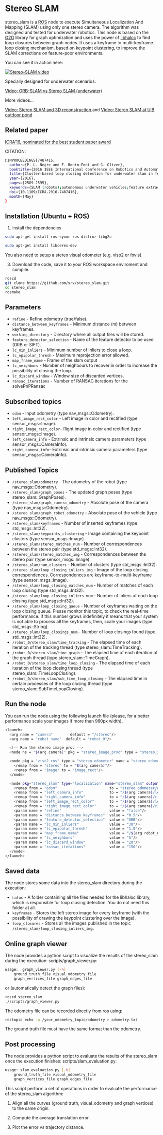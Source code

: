 Stereo SLAM
=============

stereo_slam is a [ROS][link_ros] node to execute Simultaneous Localization And Mapping (SLAM) using only one stereo camera. The algorithm was designed and tested for underwater robotics. This node is based on the [G2O][link_g2o] library for graph optimization and uses the power of [libhaloc][link_libhaloc] to find loop closures between graph nodes. It uses a keyframe to multi-keyframe loop closing mechanism, based on keypoint clustering, to improve the SLAM corrections on feature-poor environments.

You can see it in action here:

[![Stereo-SLAM video](http://img.youtube.com/vi/S_eVKCKLFQc/0.jpg)](https://www.youtube.com/watch?v=S_eVKCKLFQc)

Specially designed for underwater scenarios:

[Video: ORB-SLAM vs Stereo SLAM (underwater)][link_yt_3]

More videos...

[Video: Stereo SLAM and 3D reconstruction ][link_yt_1] and
[Video: Stereo SLAM at UIB outdoor pond][link_yt_2]


Related paper
-------
[ICRA'16, nominated for the best student paper award][paper]

CITATION:
```bash
@INPROCEEDINGS{7487416,
  author={P. L. Negre and F. Bonin-Font and G. Oliver},
  booktitle={2016 IEEE International Conference on Robotics and Automation (ICRA)},
  title={Cluster-based loop closing detection for underwater slam in feature-poor regions},
  year={2016},
  pages={2589-2595},
  keywords={SLAM (robots);autonomous underwater vehicles;feature extraction;image matching;image registration;mobile robots;object detection;path planning;robot vision;AUV navigation;Balearic Islands;autonomous underwater vehicle;cluster-based loop closing detection;feature matching;feature-poor underwater environment;marine environments;sandbanks;seagrass;simultaneous localization and mapping;underwater SLAM;vision-based localization systems;visual features;visual information;visual keypoint clustering;visual registration;Cameras;Feature extraction;Image edge detection;Pipelines;Rocks;Simultaneous localization and mapping;Visualization},
  doi={10.1109/ICRA.2016.7487416},
  month={May}
}
```


Installation (Ubuntu + ROS)
-------

1) Install the dependencies
```bash
sudo apt-get install ros-<your ros distro>-libg2o

sudo apt-get install libceres-dev
```

You also need to setup a stereo visual odometer (e.g. [viso2][link_viso2] or [fovis][link_fovis]).

3) Download the code, save it to your ROS workspace enviroment and compile.
```bash
roscd
git clone https://github.com/srv/stereo_slam.git
cd stereo_slam
rosmake
```


Parameters
-------

* `refine` - Refine odometry (true/false).
* `distance_between_keyframes` - Minimum distance (m) between keyframes.
* `working_directory` - Directory where all output files will be stored.
* `feature_detector_selection` - Name of the feature detector to be used (ORB or SIFT).
* `lc_min_inliers` - Minimum number of inliers to close a loop.
* `lc_epipolar_thresh` - Maximum reprojection error allowed.
* `map_frame_name` - Frame of the slam output
* `lc_neighbors` - Number of neighbours to recover in order to increase the possibility of closing the loop.
* `lc_discard_window` - Window size of discarded vertices.
* `ransac_iterations` - Number of RANSAC iterations for the solvePnPRansac


Subscribed topics
-------

* `odom` - Input odometry (type nav_msgs::Odometry).
* `left_image_rect_color` - Left image in color and rectified (type sensor_msgs::Image).
* `right_image_rect_color`- Right image in color and rectified (type sensor_msgs::Image).
* `left_camera_info` - Extrinsic and intrinsic camera parameters (type sensor_msgs::CameraInfo).
* `right_camera_info`- Extrinsic and intrinsic camera parameters (type sensor_msgs::CameraInfo).


Published Topics
-------
* `/stereo_slam/odometry` - The odometry of the robot (type nav_msgs::Odometry).
* `/stereo_slam/graph_poses` - The updated graph poses (type stereo_slam::GraphPoses).
* `/stereo_slam/graph_camera_odometry` - Absolute pose of the camera (type nav_msgs::Odometry).
* `/stereo_slam/graph_robot_odometry` - Absolute pose of the vehicle (type nav_msgs::Odometry).
* `/stereo_slam/keyframes` - Number of inserted keyframes (type std_msgs::Int32).
* `/stereo_slam/keypoints_clustering` - Image containing the keypoint clusters (type sensor_msgs::Image).
* `/stereo_slam/stereo_matches_num` - Number of correspondences between the stereo pair (type std_msgs::Int32).
* `/stereo_slam/stereo_matches_img` - Correspondences between the stereo pair (type sensor_msgs::Image).
* `/stereo_slam/num_clusters` - Number of clusters (type std_msgs::Int32).
* `/stereo_slam/loop_closing_inliers_img` - Image of the loop closing correspondences. Correspondences are keyframe-to-multi-keyframe (type sensor_msgs::Image).
* `/stereo_slam/loop_closing_matches_num` - Number of matches of each loop closing (type std_msgs::Int32).
* `/stereo_slam/loop_closing_inliers_num` - Number of inliers of each loop closing (type std_msgs::Int32).
* `/stereo_slam/loop_closing_queue` - Number of keyframes waiting on the loop closing queue. Please monitor this topic, to check the real-time performance: if this number grows indefinitely it means that your system is not able to process all the keyframes, then, scale your images (type std_msgs::String).
* `/stereo_slam/loop_closings_num` - Number of loop closings found (type std_msgs::Int32).
* `/robot_0/stereo_slam/time_tracking` - The elapsed time of each iteration of the tracking thread (type stereo_slam::TimeTracking).
* `/robot_0/stereo_slam/time_graph` - The elapsed time of each iteration of the graph thread (type stereo_slam::TimeGraph).
* `/robot_0/stereo_slam/time_loop_closing` - The elapsed time of each iteration of the loop closing thread (type stereo_slam::TimeLoopClosing).
* `/robot_0/stereo_slam/sub_time_loop_closing` - The elapsed time in certain processes of the loop closing thread (type stereo_slam::SubTimeLoopClosing).


Run the node
-------

You can run the node using the following launch file (please, for a better performance scale your images if more than 960px width).

```bash
<launch>
  <arg name = "camera"        default = "/stereo"/>
  <arg name = "robot_name"  default = "robot_0"/>

  <!-- Run the stereo image proc -->
  <node ns = "$(arg camera)" pkg = "stereo_image_proc" type = "stereo_image_proc" name = "stereo_image_proc" />

  <node pkg = "viso2_ros" type = "stereo_odometer" name = "stereo_odometer">
    <remap from = "stereo" to = "$(arg camera)"/>
    <remap from = "image" to = "image_rect"/>
  </node>

  <node pkg="stereo_slam" type="localization" name="stereo_slam" output="screen" if = "$(eval enable_decimate_x1 == true)">
    <remap from = "odom"                        to = "stereo_odometer/odometry"/>
    <remap from = "left_camera_info"            to = "/$(arg camera)/left/camera_info"/>
    <remap from = "right_camera_info"           to = "/$(arg camera)/right/camera_info"/>
    <remap from = "left_image_rect_color"       to = "/$(arg camera)/left/image_rect_color"/>
    <remap from = "right_image_rect_color"      to = "/$(arg camera)/right/image_rect_color"/> 
    <param name = "refine"                      value = "false"/>
    <param name = "distance_between_keyframes"  value = "0.5"/>
    <param name = "feature_detector_selection"  value = "ORB"/>
    <param name = "lc_min_inliers"              value = "30"/>
    <param name = "lc_epipolar_thresh"          value = "1.0"/>
    <param name = "map_frame_name"              value = "/$(arg robot_name)/map"/>
    <param name = "lc_neighbors"                value = "5"/>
    <param name = "lc_discard_window"           value = "20"/>
    <param name = "ransac_iterations"           value = "150"/>
  </node>
</launch>
```


Saved data
-------
The node stores some data into the stereo_slam directory during the execution:
* `haloc` - A folder containing all the files needed for the libhaloc library, which is responsible for loop closing detection. You do not need this folder at all.
* `keyframes` - Stores the left stereo image for every keyframe (with the possibility of drawing the keypoint clustering over the image).
* `loop_closures` - Stores all the images published in the topic `/stereo_slam/loop_closing_inliers_img`.


Online graph viewer
-------

The node provides a python script to visualize the results of the stereo_slam during the execution: scripts/graph_viewer.py:

```bash
usage: 	graph_viewer.py [-h]
	ground_truth_file visual_odometry_file
	graph_vertices_file graph_edges_file
```

or (automatically detect the graph files):

```bash
roscd stereo_slam
./scripts/graph_viewer.py
```


The odometry file can be recorded directly from ros using:
```bash
rostopic echo -p /your_odometry_topic/odometry > odometry.txt
```

The ground truth file must have the same format than the odometry.


Post processing
-------

The node provides a python script to evaluate the results of the stereo_slam once the execution finishes: scripts/slam_evaluation.py:

```bash
usage: slam_evaluation.py [-h]
	ground_truth_file visual_odometry_file
	graph_vertices_file graph_edges_file
```

This script perform a set of operations in order to evaluate the performance of the stereo_slam algorithm:

1) Align all the curves (ground truth, visual_odometry and graph vertices) to the same origin.

2) Compute the average translation error.

3) Plot the error vs trajectory distance.


[paper]: http://ieeexplore.ieee.org/document/7487416/
[link_ros]: http://www.ros.org/
[link_viso2]: http://wiki.ros.org/viso2_ros
[link_fovis]: http://wiki.ros.org/fovis_ros
[link_g2o]: http://wiki.ros.org/g2o
[link_libhaloc]: https://github.com/srv/libhaloc
[link_yt_1]: http://www.youtube.com/watch?v=GXOhWmzSqUM
[link_yt_2]: http://www.youtube.com/watch?v=8NR6ono1SUI
[link_yt_3]: https://www.youtube.com/watch?v=C4U8eaPzrLg
